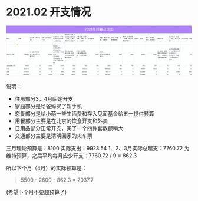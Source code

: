 # 2021.02 开支情况

![Mar](images/2021-mar.png)

说明：

- 住房部分3，4月固定开支
- 家庭部分是给爸妈买了新手机
- 恋爱部分是给小萌一些生活费和存入见面基金给五一提供预算
- 用餐部分主要是在北京的饮食开支和外卖
- 日用品部分正常开支，买了一个四件套数额稍大
- 交通部分主要是清明回家的火车票

三月理论预算是：8100
实际支出：9923.54
1、2、3月实际总超支：7760.72
为维持预算，之后平均每月应少开支：7760.72 / 9 = 862.3

所以下个月（4月）的实际预算是：

> 5500 - 2600 - 862.3 = 2037.7

(希望下个月不要超预算了)